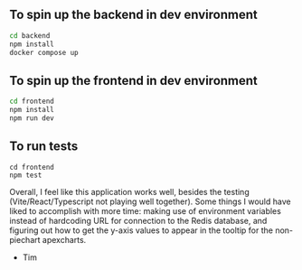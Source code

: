 ## To spin up the backend in dev environment

```sh
cd backend
npm install
docker compose up
```

## To spin up the frontend in dev environment

```sh
cd frontend
npm install
npm run dev
```

## To run tests

```
cd frontend
npm test
```

Overall, I feel like this application works well, besides the testing (Vite/React/Typescript not playing well together). Some things I would have liked to accomplish with more time: making use of environment variables instead of hardcoding URL for connection to the Redis database, and figuring out how to get the y-axis values to appear in the tooltip for the non-piechart apexcharts.

- Tim
